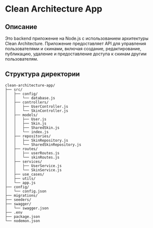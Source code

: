 # Clean Architecture App

## Описание
Это backend приложение на Node.js с использованием архитектуры Clean Architecture. Приложение предоставляет API для управления пользователями и скинами, включая создание, редактирование, публикацию, удаление и предоставление доступа к скинам другим пользователям.

## Структура директории
```plaintext
clean-architecture-app/
├── src/
│   ├── config/
│   │   └── database.js
│   ├── controllers/
│   │   ├── UserController.js
│   │   └── SkinController.js
│   ├── models/
│   │   ├── User.js
│   │   ├── Skin.js
│   │   ├── SharedSkin.js
│   │   └── index.js
│   ├── repositories/
│   │   ├── SkinRepository.js
│   │   └── SharedSkinRepository.js
│   ├── routes/
│   │   ├── userRoutes.js
│   │   └── skinRoutes.js
│   ├── services/
│   │   ├── UserService.js
│   │   └── SkinService.js
│   ├── use_cases/
│   ├── utils/
│   └── app.js
├── config/
│   └── config.json
├── migrations/
├── seeders/
├── swagger/
│   └── swagger.json
├── .env
├── package.json
└── nodemon.json
